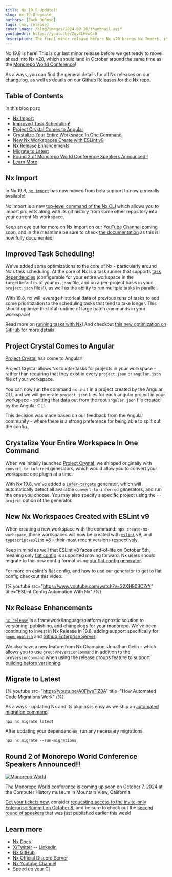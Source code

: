 ```yaml
---
title: Nx 19.8 Update!!
slug: nx-19-8-update
authors: [Zack DeRose]
tags: [nx, release]
cover_image: /blog/images/2024-09-20/thumbnail.avif
youtubeUrl: https://youtu.be/Zgv4LHvwGx0
description: The final minor release before Nx v20 brings Nx Import, improved task scheduling, and Project Crystal support for Angular projects.
---
```


Nx 19.8 is here! This is our last minor release before we get ready to move ahead into Nx v20, which should land in October around the same time as the [Monorepo World Conference](https://monorepo.world/)!

As always, you can find the general details for all Nx releases on our [changelog](/changelog), as well as details on our [Github Releases for the Nx repo](https://github.com/nrwl/nx/releases).

## Table of Contents

In this blog post:

- [Nx Import](#nx-import)
- [Improved Task Scheduling!](#improved-task-scheduling)
- [Project Crystal Comes to Angular](#project-crystal-comes-to-angular)
- [Crystalize Your Entire Workspace In One Command](#crystalize-your-entire-workspace-in-one-command)
- [New Nx Workspaces Create with ESLint v9](#new-nx-workspaces-created-with-eslint-v9)
- [Nx Release Enhancements](#nx-release-enhancements)
- [Migrate to Latest](#migrate-to-latest)
- [Round 2 of Monorepo World Conference Speakers Announced!!](#round-2-of-monorepo-world-conference-speakers-announced)
- [Learn More](#learn-more)

## Nx Import

In Nx 19.8, [`nx import`](/nx-api/nx/documents/import) has now moved from beta support to now generally available!

Nx Import is a new [top-level command of the Nx CLI](/reference/nx-commands) which allows you to import projects along with its git history from some other repository into your current Nx workspace.

Keep an eye out for more on Nx Import on our [YouTube Channel](https://www.youtube.com/@nxdevtools) coming soon, and in the meantime be sure to check [the documentation](/nx-api/nx/documents/import) as this is now fully documented!

## Improved Task Scheduling!

We've added some optimizations to the core of Nx - particularly around Nx's task scheduling. At the core of Nx is a task runner that supports [task dependencies](/features/run-tasks#defining-a-task-pipeline) (configurable for your entire workspace in the `targetDefaults` of your `nx.json` file, and on a per-project basis in your `project.json` files!), as well as the ability to run mulitple tasks in parallel.

With 19.8, nx will leverage historical data of previous runs of tasks to add some prioritization to the scheduling tasks that tend to take longer. This should optimize the total runtime of large batch commands in your workspace!

Read more on [running tasks with Nx](/features/run-tasks)! And checkout [this new optimization on GitHub](https://github.com/nrwl/nx/pull/27783) for more details!

## Project Crystal Comes to Angular

[Project Crystal](/concepts/inferred-tasks) has come to Angular!

Project Crystal allows Nx to _infer_ tasks for projects in your workspace - rather than requiring that they exist in every `project.json` or `angular.json` file of your workspace.

You can now run the command `nx init` in a project created by the Angular CLI, and we will generate `project.json` files for each angular project in your workspace - splitting that data out from the root `angular.json` file created by the Angular CLI.

This decision was made based on our feedback from the Angular community - where there is a strong preference for being able to split out the config.

## Crystalize Your Entire Workspace In One Command

When we initially launched [Project Crystal](/concepts/inferred-tasks), we shipped originally with `convert-to-inferred` generators, which would allow you to convert your workspace one plugin at a time.

With Nx 19.8, we've added a [`infer-targets`](/recipes/running-tasks/convert-to-inferred#migrate-all-plugins) generator, which will automatically detect all available `convert-to-inferred` generators, and run the ones you choose. You may also specify a specific project using the `--project` option of the generator.

## New Nx Workspaces Created with ESLint v9

When creating a new workspace with the command: `npx create-nx-workspace`, those workspaces will now be created with [`eslint`](https://www.npmjs.com/package/eslint) v9, and [`typescript-eslint`](https://www.npmjs.com/package/typescript-eslint) v8 - their most recent versions respectively.

Keep in mind as well that ESLint v8 faces end-of-life on October 5th, meaning only [flat config](https://eslint.org/docs/latest/use/configure/migration-guide) is supported moving forward. Nx users should migrate to this new config format using [our flat config generator](/recipes/tips-n-tricks/flat-config#switching-to-eslints-flat-config-format).

For more on eslint's flat config, and how to use our generator to get to flat config checkout this video:

{% youtube
src="https://www.youtube.com/watch?v=32XH909CZrY"
title="ESLint Config Automation With Nx"
/%}

## Nx Release Enhancements

[`nx release`](/nx-api/nx/documents/release) is a framework/language/platform agnostic solution to versioning, publishing, and changelogs for your monorepo. We've been continuing to invest in Nx Release in 19.8, adding support specifically for [`pnpm publish`](https://pnpm.io/cli/publish) and [Github Enterprise Server](https://github.com/nrwl/nx/pull/26482)!

We also have a new feature from Nx Champion, Jonathan Gelin - which allows you to use `groupPreVersionCommand` in addition to the `preVersionCommand` when using the release groups feature to support [building before versioning](/recipes/nx-release/build-before-versioning).

## Migrate to Latest

{% youtube
src="https://youtu.be/A0FjwsTlZ8A"
title="How Automated Code Migrations Work"
/%}

As always - updating Nx and its plugins is easy as we ship an [automated migration command](/features/automate-updating-dependencies).

```shell
npx nx migrate latest
```

After updating your dependencies, run any necessary migrations.

```shell
npx nx migrate --run-migrations
```

## Round 2 of Monorepo World Conference Speakers Announced!!

[![Monorepo World](/blog/images/2024-08-01/monorepo-world.avif)](https://monorepo.world)

The [Monorepo World conference](https://monorepo.world) is coming up soon on October 7, 2024 at the Computer History museum in Mountain View, California.

[Get your tickets now](https://ti.to/nx-conf/monorepoworld2024), consider [requesting access to the invite-only Enterprise Summit on October 8](https://ti.to/nx-conf/monorepoworld2024), and be sure to check out the [second round of speakers](https://monorepo.world/#speakers-title) that was just published earlier this week!

## Learn more

- [Nx Docs](/getting-started/intro)
- [X/Twitter](https://twitter.com/nxdevtools) -- [LinkedIn](https://www.linkedin.com/company/nrwl/)
- [Nx GitHub](https://github.com/nrwl/nx)
- [Nx Official Discord Server](https://go.nx.dev/community)
- [Nx Youtube Channel](https://www.youtube.com/@nxdevtools)
- [Speed up your CI](/nx-cloud)
